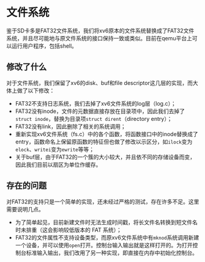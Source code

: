# 文件系统

鉴于SD卡多是FAT32文件系统，我们将xv6原本的文件系统替换成了FAT32文件系统，并且尽可能地与原文件系统的接口保持一致或类似。目前在qemu平台上可以运行用户程序，包括shell。

## 修改了什么

对于文件系统，我们保留了xv6的disk、buf和file descriptor这几层的实现，而大体上做了以下修改：

+ FAT32不支持日志系统，我们去掉了xv6文件系统的log层（log.c）；
+ FAT32没有inode，文件的元数据直接存放在目录项中，因此我们去掉了`struct inode`，替换为目录项`struct dirent`（directory entry）；
+ FAT32没有link，因此删除了相关的系统调用；
+ 重新实现xv6文件系统（fs.c）中的各个函数，将函数接口中的inode替换成了entry，函数命名上保留原函数的特征但也做了修改以示区分，如`ilock`变为`elock`、`writei`变为`ewrite`等等；
+ 关于buf层，由于FAT32的一个簇的大小较大，并且依不同的存储设备而变，因此我们目前以扇区为单位作缓存。

## 存在的问题

对FAT32的支持只是一个简单的实现，还未经过严格的测试，存在许多不足。这里需要说明几点。

+ 为了简单起见，目前新建文件时无法生成时间戳，将长文件名转换到短文件名时未排重（这会影响较低版本的 FAT 系统）；
+ FAT32的文件属性不支持设备类型，而原xv6文件系统中有`mknod`系统调用新建一个设备，并可以使用`open`打开。控制台输入输出就是这样打开的。为打开控制台标准输入输出，我们改用了另一种实现，即直接在内存中初始化控制台。
